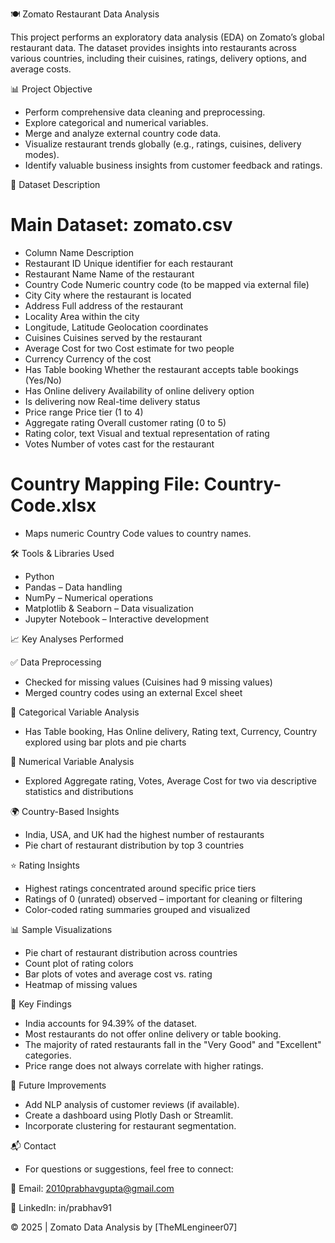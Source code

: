🍽️ Zomato Restaurant Data Analysis

 This project performs an exploratory data analysis (EDA) on Zomato’s global restaurant data. The dataset provides insights into restaurants across various countries, including their cuisines, ratings, delivery 
 options, and average costs.

📊 Project Objective

* Perform comprehensive data cleaning and preprocessing.
* Explore categorical and numerical variables.
* Merge and analyze external country code data.
* Visualize restaurant trends globally (e.g., ratings, cuisines, delivery modes).
* Identify valuable business insights from customer feedback and ratings.

📁 Dataset Description

# Main Dataset: zomato.csv
* Column Name	Description
* Restaurant ID	Unique identifier for each restaurant
* Restaurant Name	Name of the restaurant
* Country Code	Numeric country code (to be mapped via external file)
* City	City where the restaurant is located
* Address	Full address of the restaurant
* Locality	Area within the city
* Longitude, Latitude	Geolocation coordinates
* Cuisines	Cuisines served by the restaurant
* Average Cost for two	Cost estimate for two people
* Currency	Currency of the cost
* Has Table booking	Whether the restaurant accepts table bookings (Yes/No)
* Has Online delivery	Availability of online delivery option
* Is delivering now	Real-time delivery status
* Price range	Price tier (1 to 4)
* Aggregate rating	Overall customer rating (0 to 5)
* Rating color, text	Visual and textual representation of rating
* Votes	Number of votes cast for the restaurant
# Country Mapping File: Country-Code.xlsx
* Maps numeric Country Code values to country names.

🛠️ Tools & Libraries Used
 
* Python
* Pandas – Data handling
* NumPy – Numerical operations
* Matplotlib & Seaborn – Data visualization
* Jupyter Notebook – Interactive development

📈 Key Analyses Performed

✅ Data Preprocessing

* Checked for missing values (Cuisines had 9 missing values)
* Merged country codes using an external Excel sheet

📌 Categorical Variable Analysis

 * Has Table booking, Has Online delivery, Rating text, Currency, Country explored using bar plots and pie charts

🔢 Numerical Variable Analysis

 * Explored Aggregate rating, Votes, Average Cost for two via descriptive statistics and distributions

🌍 Country-Based Insights

 * India, USA, and UK had the highest number of restaurants
 * Pie chart of restaurant distribution by top 3 countries

⭐ Rating Insights

 * Highest ratings concentrated around specific price tiers
 * Ratings of 0 (unrated) observed – important for cleaning or filtering
 * Color-coded rating summaries grouped and visualized

📊 Sample Visualizations

* Pie chart of restaurant distribution across countries
* Count plot of rating colors
* Bar plots of votes and average cost vs. rating
* Heatmap of missing values

🧠 Key Findings

* India accounts for 94.39% of the dataset.
* Most restaurants do not offer online delivery or table booking.
* The majority of rated restaurants fall in the "Very Good" and "Excellent" categories.
* Price range does not always correlate with higher ratings.


📌 Future Improvements

* Add NLP analysis of customer reviews (if available).
* Create a dashboard using Plotly Dash or Streamlit.
* Incorporate clustering for restaurant segmentation.

📬 Contact

* For questions or suggestions, feel free to connect:

📧 Email: 2010prabhavgupta@gmail.com

💼 LinkedIn: in/prabhav91

 © 2025 | Zomato Data Analysis by [TheMLengineer07]










